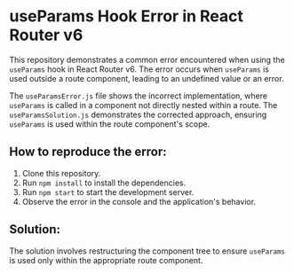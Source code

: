 # useParams Hook Error in React Router v6

This repository demonstrates a common error encountered when using the `useParams` hook in React Router v6. The error occurs when `useParams` is used outside a route component, leading to an undefined value or an error.

The `useParamsError.js` file shows the incorrect implementation, where `useParams` is called in a component not directly nested within a route. The `useParamsSolution.js` demonstrates the corrected approach, ensuring `useParams` is used within the route component's scope.

## How to reproduce the error:
1. Clone this repository.
2. Run `npm install` to install the dependencies.
3. Run `npm start` to start the development server.
4. Observe the error in the console and the application's behavior.

## Solution:
The solution involves restructuring the component tree to ensure `useParams` is used only within the appropriate route component.